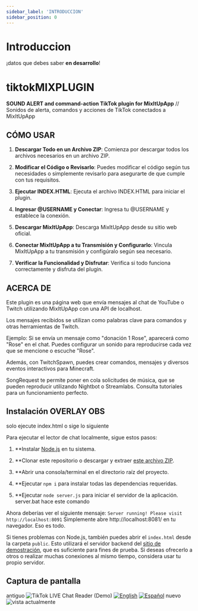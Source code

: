 ```yaml
---
sidebar_label: 'INTRODUCCION'
sidebar_position: 0
---
```

# Introduccion

¡datos que debes saber **en desarrollo**!
# tiktokMIXPLUGIN

**SOUND ALERT and command-action TikTok plugin for MixItUpApp** // Sonidos de alerta, comandos y acciones de TikTok conectados a MixItUpApp

## CÓMO USAR

1. **Descargar Todo en un Archivo ZIP**: Comienza por descargar todos los archivos necesarios en un archivo ZIP.

2. **Modificar el Código o Revisarlo**: Puedes modificar el código según tus necesidades o simplemente revisarlo para asegurarte de que cumple con tus requisitos.

3. **Ejecutar INDEX.HTML**: Ejecuta el archivo INDEX.HTML para iniciar el plugin.

4. **Ingresar @USERNAME y Conectar**: Ingresa tu @USERNAME y establece la conexión.

5. **Descargar MixItUpApp**: Descarga MixItUpApp desde su sitio web oficial.

6. **Conectar MixItUpApp a tu Transmisión y Configurarlo**: Vincula MixItUpApp a tu transmisión y configúralo según sea necesario.

7. **Verificar la Funcionalidad y Disfrutar**: Verifica si todo funciona correctamente y disfruta del plugin.

## ACERCA DE

Este plugin es una página web que envía mensajes al chat de YouTube o Twitch utilizando MixItUpApp con una API de localhost.

Los mensajes recibidos se utilizan como palabras clave para comandos y otras herramientas de Twitch.

Ejemplo: Si se envía un mensaje como "donación 1 Rose", aparecerá como "Rose" en el chat. Puedes configurar un sonido para reproducirse cada vez que se mencione o escuche "Rose".

Además, con TwitchSpawn, puedes crear comandos, mensajes y diversos eventos interactivos para Minecraft.

SongRequest te permite poner en cola solicitudes de música, que se pueden reproducir utilizando Nightbot o Streamlabs. Consulta tutoriales para un funcionamiento perfecto.

## Instalación OVERLAY OBS
solo ejecute index.html o sige lo siguiente 

Para ejecutar el lector de chat localmente, sigue estos pasos:

1. **Instalar [Node.js](https://nodejs.org/) en tu sistema.

2. **Clonar este repositorio o descargar y extraer [este archivo ZIP](https://github.com/zerodytrash/TikTok-Chat-Reader/archive/refs/heads/main.zip).

3. **Abrir una consola/terminal en el directorio raíz del proyecto.

4. **Ejecutar `npm i` para instalar todas las dependencias requeridas.

5. **Ejecutar `node server.js` para iniciar el servidor de la aplicación. server.bat hace este comando 

Ahora deberías ver el siguiente mensaje: `Server running! Please visit http://localhost:8091`
Simplemente abre http://localhost:8081/ en tu navegador. Eso es todo.

Si tienes problemas con Node.js, también puedes abrir el `index.html` desde la carpeta `public`.
Esto utilizará el servidor backend del [sitio de demostración](https://tiktok-chat-reader.zerody.one/), que es suficiente para fines de prueba. Si deseas ofrecerlo a otros o realizar muchas conexiones al mismo tiempo, considera usar tu propio servidor.

## Captura de pantalla
antiguo
![TikTok LIVE Chat Reader (Demo)](https://user-images.githubusercontent.com/59258980/153956504-c585b14b-a50e-43f0-a994-64adcaface2e.png)
[![English](https://img.shields.io/badge/English--blue.svg)](READMEEN.md) [![Español](https://img.shields.io/badge/Español--red.svg)](README.md)
nuevo 
![vista actualmente](https://github.com/nglmercer/Tiktok-twitch-tts-mixitup-v2/assets/128845117/5aaef27a-9d90-418c-90d4-36dad13a5959)